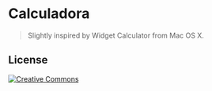 # Calculadora
> Slightly inspired by Widget Calculator from Mac OS X.

## License
[![Creative Commons](https://i.creativecommons.org/l/by/4.0/88x31.png)](http://creativecommons.org/licenses/by/4.0/)
